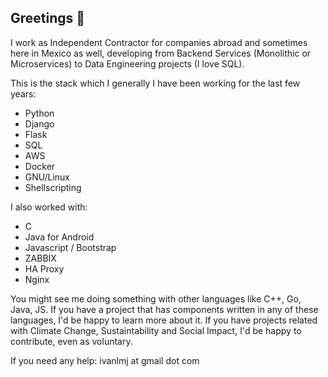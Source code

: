 ## Greetings 👋

I work as Independent Contractor for companies abroad and sometimes here in Mexico as well, developing from Backend Services (Monolithic or Microservices) to Data Engineering projects (I love SQL).

This is the stack which I generally I have been working for the last few years:
- Python
- Django
- Flask
- SQL
- AWS
- Docker
- GNU/Linux
- Shellscripting

I also worked with:
- C
- Java for Android
- Javascript / Bootstrap
- ZABBIX
- HA Proxy
- Nginx

You might see me doing something with other languages like C++, Go, Java, JS. If you have a project that has components written in any of these languages, I'd be happy to learn more about it.
If you have projects related with Climate Change, Sustaintability and Social Impact, I'd be happy to contribute, even as voluntary.

If you need any help: ivanlmj at gmail dot com

